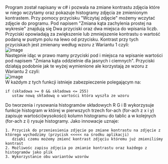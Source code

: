 Program został napisany w c# i pozwala na zmiane kontrastu zdjęcia które w niego wczytamy oraz pokazuje histogramy zdjęcia ze zmienionym kontrastem. Przy pomocy przycisku "Wczytaj zdjęcie" możemy wczytać zdjęcie do programu. Pod napisem "Zmiana kąta zachylenia prostej na wykresie" znajdują się Dwa przyciski oraz dwa miejsca do wpisania liczb. Przyciski opowiadają za zwiększenie lub zmniejszenie kontrastu o wartość podaną w pustym polu na lewo od przycisku. Kontrast przy tych przyciskach jest zmienany według wzoru z Wariantu 1 czyli:  
![image](https://user-images.githubusercontent.com/80325475/116794564-2a9f4d00-aace-11eb-890f-2aa0298c83c7.png)  
Następnie idąc w prawo mamy przyciski pod i miejsca na wpisanie wartości pod napisem "Zmiana kąta oddzielnie dla jasnych i ciemnych". Przyciski działają podobnie jak te wyżej wymienione ale korzystają ze wzoru z Wariantu 2 czyli:  
![image](https://user-images.githubusercontent.com/80325475/116794593-6cc88e80-aace-11eb-8b6e-006b994356bd.png)  
W każdym z tych funkcji istnieje zabezpieczenie polegającym na:  
```
if (składowa >= 0 && składowa <= 255)
   ustaw nową składową o wartości która wyszła ze wzoru
```
Do tworzenia i rysowania histogramów składowych R G i B wykorzysuje funkcje histogram w której w pierwszych trzech for-ach (for-ach z x i y) zapisuje wartości(wysokości) kolumn histogramu do tablic a w kolejnych (for-ach z i) rysuje histogramy.
Jako innowacje uznaje:  
```
1. Przycisk do przeniesienia zdjęcie po zmiane kontrastu na zdjęcie z którego wychodzimy (przycisk <<<<< na środku aplikacji) 
   dzięki czemu możemy zmienć kontrast zdjęciu któremu już zmieniliśmy kontrast
2. Możliwośc zapisu zdjęcia po zmianie kontrastu oraz każdego z histogramów jako plik
3. Wykorzystanie obu wariantów wzorów
```
